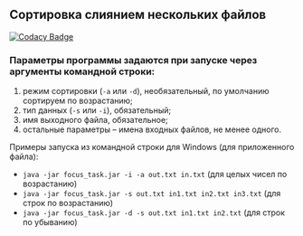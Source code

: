 ## Сортировка слиянием нескольких файлов

[![Codacy Badge](https://api.codacy.com/project/badge/Grade/fc01541b8ae745e3ad6b940897742676)](https://app.codacy.com/app/vitalynec/focus_task?utm_source=github.com&utm_medium=referral&utm_content=vitalynec/focus_task&utm_campaign=Badge_Grade_Dashboard)

### Параметры программы задаются при запуске через аргументы командной строки:
1. режим сортировки (`-a` или `-d`), необязательный, по умолчанию сортируем по возрастанию;
2. тип данных (`-s` или `-i`), обязательный;
3. имя выходного файла, обязательное;
4. остальные параметры – имена входных файлов, не менее одного.

Примеры запуска из командной строки для Windows (для приложенного файла):
* `java -jar focus_task.jar -i -a out.txt in.txt` (для целых чисел по возрастанию)
* `java -jar focus_task.jar -s out.txt in1.txt in2.txt in3.txt` (для строк по возрастанию)
* `java -jar focus_task.jar -d -s out.txt in1.txt in2.txt` (для строк по убыванию)
